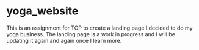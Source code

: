 # yoga_website
This is an assignment for TOP to create a landing page
I decided to do my yoga business. The landing page is a work in progress and I will be updating it again and again once I learn more.